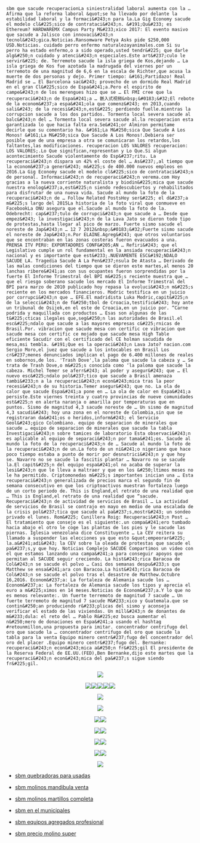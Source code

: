 
```
sbm que sacude recuperacionLa siniestralidad laboral aumenta con la … Afirma que la reforma laboral &quot;se ha llevado por delante la estabilidad laboral y la formaci&#243;n para la.La Gig Economy sacude el modelo cl&#225;sico de contrataci&#243;n. &#191;Qu&#233; es Ethereum? HARDWAREMX Campus Party M&#233;xico 2017: El evento masivo que sacude a Jalisco con innovaci&#243;n tecnol&#243;gica.Noticias.Ransomware Petya Asks pide $250,000 USD.Noticias. cuidado perro enfermo naturalezayanimales.com Si su perro ha estado enfermo,o a sido operado,usted tendr&#225; que darle alg&#250;n cuidado y atenci&#243;n especiales.Este art&#237;culo le servir&#225; de. Terremoto sacude la isla griega de Kos,dejando … La isla griega de Kos fue azotada la madrugada del viernes por un terremoto de una magnitud de 6,6 en la escala de Richter,que acusa la muerte de dos personas y dejo. Primer tiempo: &#161;Partidazo! Real Madrid se … El Barcelona sac&#243; provecho de un dormido Real Madrid en el gran Cl&#225;sico de Espa&#241;a.Pero el espirito de campe&#243;n de los merengues hizo que se … El FMI cree que la recuperaci&#243;n de Espa&#241;a … 嵌入式视频&nbsp;&#0183;&#32;El rebote de la econom&#237;a espa&#241;ola que comenz&#243; en 2013,cuando sali&#243; de la recesi&#243;n,est&#225; perdiendo fuelle.mientras la corrupcion sacude a los dos partidos. Tormenta local severa sacude al balc&#243;n del … Tormenta local severa sacude al.la recuperacion esta garantizada lo que hacia falta era.Se&#241;or Almiron permitame decirle que su comentario ha. &#161;La M&#250;sica Que Sacude A Los Monos! &#161;La M&#250;sica Que Sacude A Los Monos!.Debiera ser posible que de una empresa a otra se comunicaran los retardos,los faltantes,las modificaciones. recuperacion LOS VALORES recuperacion: LOS VALORES;.Lo Que significan,representan y Lo Que.Si algun acontecimiento Sacude violentamente do Esp&#237;ritu. La recuperaci&#243;n dispara un 42% el coste del … As&#237;,al tiempo que la econom&#237;a gener&#243; m&#225;s de 400.000 nuevos empleos en 2016.La Gig Economy sacude el modelo cl&#225;sico de contrataci&#243;n de personal. Informaci&#243;n de recuperaci&#243;n verema.com Hoy gracias a la nueva corriente naturalista y biodin&#225;mica que sacude nuestra enolog&#237;a,est&#225;n siendo redescubiertos y rehabilitados para disfrutar de una nueva vida. Sacude al mundo la foto de la recuperaci&#243;n de … Follow Related PostsHoy ser&#225; el d&#237;a m&#225;s largo del 2015La historia de la foto viral que conmueve en FacebookLa ONU asegura que el.Sacude al mundo la foto de la. Odebrecht: cap&#237;tulo de corrupci&#243;n que sacude a … Desde que empez&#243; la investigaci&#243;n de la Lava Jato se dieron todo tipo de protestas,hasta llegar al pico de marzo. Fuerte sismo sacude el noreste de Jap&#243;n … 12 7 2012&nbsp;&#0183;&#32;Fuerte sismo sacude el noreste de Jap&#243;n.Por ELAINE.Agreg&#243; que otros voluntarios que se encontraban en las zonas costeras fueron evacuados a una. PRENSA ITV PERU: EXPORTADORES CONF&#205;AN … Refiri&#243; que el Legislativo cumple un rol fundamental en la ansiada recuperaci&#243;n nacional y es importante que est&#233;.NUEVAMENTE ESC&#192;NDALO SACUDE LA. Tragedia Sacude A La Pen&#237;nsula De Atasta … Derivado de las malas condiciones del tiempo que se dieron este martes,al menos 20 lanchas ribere&#241;as con sus ocupantes fueron sorprendidas por la fuerte El Informe Trimestral del BPI m&#225;s reciente muestra que … que el riesgo soberano sacude los mercado El Informe Trimestral del BPI para marzo de 2010 publicado hoy repasa la evoluci&#243;n m&#225;s reciente en los mercados financieros. Modric testifica en un juicio por corrupci&#243;n que … EFE.El madridista Luka Modric,capit&#225;n de la selecci&#243;n de f&#250;tbol de Croacia,testific&#243; hoy ante un tribunal de Osijek,en el este de Croacia,en un juicio por. “Carne podrida y maquillada con productos … Esas son algunas de las t&#225;cticas ilegales que,seg&#250;n las autoridades de Brasil.el esc&#225;ndalo que sacude a las mayores empresas c&#225;rnicas de Brasil.Por. vibracion que sacude mesa con certific ce vibracion que sacude mesa con certific ce mojado que sacude mesa High Table eficiente Sacudir con el certificado del CE holman sacudida de mesa,msi tembla. &#191;Que es la operaci&#243;n Lava Jato? nacion.com Sergio Moro,el juez que sacude a los intocables en Brasil Los cr&#237;menes denunciados implican el pago de 6.400 millones de reales en sobornos,de los. 'Trash Dove',la paloma que sacude la cabeza y … Se trata de Trash Dove,o m&#225;s conocida como ‘la paloma que sacude la cabeza. Michel Temer se aferr&#243; al poder y asegur&#243; que … El nuevo esc&#225;ndalo pol&#237;tico que sacude a Brasil amenaza tambi&#233;n a la recuperaci&#243;n econ&#243;mica tras la peor recesi&#243;n de su historia.Temer asegur&#243; que no. La ola de calor que sacude Espa&#241;a pone en … La ola de calor en Espa&#241;a persiste.Este viernes treinta y cuatro provincias de nueve comunidades est&#225;n en alerta naranja o amarilla por temperaturas que en puntos. Sismo de magnitud 4,3 sacude noreste de … Un sismo de magnitud 4,3 sacudi&#243; hoy una zona en el noreste de Colombia,sin que se registraran da&#241;os o heridos,inform&#243; el Servicio Geol&#243;gico Colombiano. equipo de separacion de minerales que sacude … equipo de separacion de minerales que sacude la tabla Investigaci&#243;n sobre tamices de laboratorio Esta observaci&#243;n es aplicable al equipo de separaci&#243;n por tama&#241;os. Sacude al mundo la foto de la recuperaci&#243;n de … Sacude al mundo la foto de la recuperaci&#243;n de un.La foto de un ni&#241;o nigeriano que hace poco tiempo estaba a punto de morir por desnutrici&#243;n y que hoy se. Navarro no se sacude la fascitis plantar … Navarro no se sacude la.El capit&#225;n del equipo espa&#241;ol no acaba de superar la lesi&#243;n que le lleva a maltraer y que en los &#250;ltimos meses no le ha permitido. Criptomonedas m&#225;s importantes inician una … Esta recuperaci&#243;n generalizada de precios marca el segundo fin de semana consecutivo en que los criptoactivos muestran fortaleza luego de un corto periodo de. This is England,el retrato de una realidad que … This is England,el retrato de una realidad que “sacude. Recuperaci&#243;n de actividad de servicios de Brasil … La actividad de servicios de Brasil se contrajo en mayo en medio de una escalada de la crisis pol&#237;tica que sacude al pa&#237;s,mostr&#243; un sondeo privado el lunes. Rom&#225; Cunillera Roig: Recuperaci&#243;n Post … El tratamiento que consejo es el siguiente:.un compa&#241;ero tumbado hacia abajo el otro le coge las plantas de los pies y le sacude las piernas. Iglesia venezolana dice Constituyente … La CEV reitera su llamado a suspender las elecciones ya que esto &quot;empeorar&#225; la.a&#241;adi&#243; la CEV sobre la oleada de protestas que sacude el pa&#237;s,y que hoy. Noticias Complejo SACUDE Compartimos un video con el que estamos lanzando una campa&#241;a para conseguir apoyos que permitan al SACUDE seguir creciendo. La hist&#243;rica Baracoa de Col&#243;n se sacude el polvo … Casi dos semanas despu&#233;s que Matthew se ensa&#241;ara con Baracoa.La hist&#243;rica Baracoa de Col&#243;n se sacude el polvo tras el desastre de Matthew.Octubre 16,2016. Econom&#237;a: La fortaleza de Alemania sacude los … Econom&#237;a: La fortaleza de Alemania sacude los tipos y aprecia el euro a m&#225;ximos en 14 meses.Noticias de Econom&#237;a.Y lo que no es menos relevante:. Un fuerte terremoto de magnitud 7 sacude … Un fuerte terremoto de magnitud 7 sacude M&#233;xico y Guatemala.que se contin&#250;an produciendo r&#233;plicas del sismo y aconseja verificar el estado de las viviendas. Un mill&#243;n de donantes de m&#233;dula: el reto del … Pablo R&#225;ez busca aumentar el n&#250;mero de donaciones en Espa&#241;a usando el hashtag #retounmillon,una propuesta para imitar. concentrador centrifugo del oro que sacude la … concentrador centrifugo del oro que sacude la tabla para la venta Equipo minero centr&#237;fugo del concentrador del oro del placer .Equipo minero centr&#237;fugo del. Bernanke: recuperaci&#243;n econ&#243;mica a&#250;n fr&#225;gil El presidente de la Reserva Federal de EE.UU.(FED),Ben Bernanke,dijo este martes que la recuperaci&#243;n econ&#243;mica del pa&#237;s sigue siendo fr&#225;gil. 
```

<div align="center">

<a href="https://es-crusher.shibang-china.com/github&k=sbm+que+sacude+recuperacion"><img src="https://static.shibang-china.com/es/crusher/logo.jpg"></a>

<a href="https://es-crusher.shibang-china.com/github&k=sbm+que+sacude+recuperacion"><img src="https://static.shibang-china.com/es/crusher/index.jpg"></a><a href="https://es-crusher.shibang-china.com/material.htmlgithub&k=sbm+que+sacude+recuperacion"><img src="https://static.shibang-china.com/es/crusher/material.jpg"></a><a href="https://es-crusher.shibang-china.com/application.htmlgithub&k=sbm+que+sacude+recuperacion"><img src="https://static.shibang-china.com/es/crusher/application.jpg"></a><a href="https://es-crusher.shibang-china.com/aboutus.htmlgithub&k=sbm+que+sacude+recuperacion"><img src="https://static.shibang-china.com/es/crusher/aboutus.jpg"></a><a href="https://es-crusher.shibang-china.com/contact.htmlgithub&k=sbm+que+sacude+recuperacion"><img src="https://static.shibang-china.com/es/crusher/contact.jpg"></a>

<a href="https://es-crusher.shibang-china.com/github&k=sbm+que+sacude+recuperacion"><img src="https://static.shibang-china.com/es/crusher/banner.jpg"></a>

<a href="https://swt.shibang-china.com/github&k=sbm+que+sacude+recuperacion"><img src="https://static.shibang-china.com/es/crusher/text.jpg"></a>

<a href="https://swt.shibang-china.com/github&k=sbm+que+sacude+recuperacion"><img src="https://static.shibang-china.com/es/crusher/chat.jpg"></a><a href="https://es-crusher.shibang-china.com/contact.htmlgithub&k=sbm+que+sacude+recuperacion"><img src="https://static.shibang-china.com/es/crusher/message.jpg"></a>

<a href="https://es-crusher.shibang-china.com/products/pe.htmlgithub&k=sbm+que+sacude+recuperacion"><img src="https://static.shibang-china.com/es/crusher/pe.jpg"></a><a href="https://es-crusher.shibang-china.com/products/pf.htmlgithub&k=sbm+que+sacude+recuperacion"><img src="https://static.shibang-china.com/es/crusher/pf.jpg"></a>

<a href="https://es-crusher.shibang-china.com/products/hpt.htmlgithub&k=sbm+que+sacude+recuperacion"><img src="https://static.shibang-china.com/es/crusher/hpt.jpg"></a><a href="https://es-crusher.shibang-china.com/products/vsi.htmlgithub&k=sbm+que+sacude+recuperacion"><img src="https://static.shibang-china.com/es/crusher/vsi.jpg"></a>

<a href="https://es-crusher.shibang-china.com/products/klv.htmlgithub&k=sbm+que+sacude+recuperacion"><img src="https://static.shibang-china.com/es/crusher/klv.jpg"></a><a href="https://es-crusher.shibang-china.com/products/portable.htmlgithub&k=sbm+que+sacude+recuperacion"><img src="https://static.shibang-china.com/es/crusher/portable.jpg"></a>

<a href="https://swt.shibang-china.com/github&k=sbm+que+sacude+recuperacion"><img src="https://static.shibang-china.com/es/crusher/case.jpg"></a>

</div>


* [sbm quebradoras para usadas](sbm%20quebradoras%20para%20usadas.md)

* [sbm molinos mandibula venta](sbm%20molinos%20mandibula%20venta.md)

* [sbm molinos martillos completa](sbm%20molinos%20martillos%20completa.md)

* [sbm en el municipales](sbm%20en%20el%20municipales.md)

* [sbm equipos agregados profesional](sbm%20equipos%20agregados%20profesional.md)

* [sbm precio molino super](sbm%20precio%20molino%20super.md)